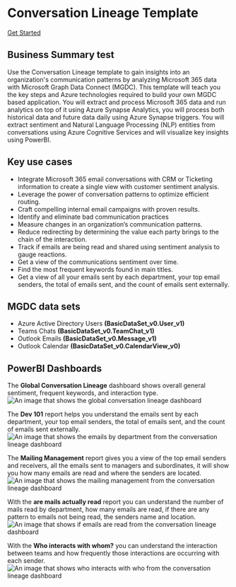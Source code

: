 # Conversation Lineage Template

[Get Started](https://github.com/microsoftgraph/dataconnect-solutions/tree/main/solutions/conversation-lineage)

## Business Summary test 
Use the Conversation Lineage template to gain insights into an organization's communication patterns by analyzing Microsoft 365 data with Microsoft Graph Data Connect (MGDC). 
This template will teach you the key steps and Azure technologies required to build your own MGDC based application. You will extract and process Microsoft 365 data and run analytics on top of it using Azure Synapse Analytics, you will process both historical data and future data daily using Azure Synapse triggers. You will extract sentiment and Natural Language Processing (NLP) entities from conversations using Azure Cognitive Services and will visualize key insights using PowerBI. 

## Key use cases 
- Integrate Microsoft 365 email conversations with CRM or Ticketing information to create a single view with customer sentiment analysis.  
- Leverage the power of conversation patterns to optimize efficient routing. 
- Craft compelling internal email campaigns with proven results.  
- Identify and eliminate bad communication practices
- Measure changes in an organization’s communication patterns. 
- Reduce redirecting by determining the value each party brings to the chain of the interaction. 
- Track if emails are being read and shared using sentiment analysis to gauge reactions. 
- Get a view of the communications sentiment over time.  
- Find the most frequent keywords found in main titles. 
- Get a view of all your emails sent by each department, your top email senders, the total of emails sent, and the count of emails sent externally. 

## MGDC data sets 
- Azure Active Directory Users **(BasicDataSet_v0.User_v1)** 
- Teams Chats **(BasicDataSet_v0.TeamChat_v1)** 
- Outlook Emails **(BasicDataSet_v0.Message_v1)** 
- Outlook Calendar **(BasicDataSet_v0.CalendarView_v0)** 

## PowerBI Dashboards 
The **Global Conversation Lineage** dashboard shows overall general sentiment, frequent keywords, and interaction type.
![An image that shows the global conversation lineage dashboard](images/data-connect-templates-conv-lineage.png)

The **Dev 101** report helps you understand the emails sent by each department, your top email senders, the total of emails sent, and the count of emails sent externally. 
![An image that shows the emails by department from the conversation lineage dashboard](images/data-connect-templates-dev101.png)
 
The **Mailing Management** report gives you a view of the top email senders and receivers, all the emails sent to managers and subordinates, it will show you how many emails are read and where the senders are located.  
![An image that shows the mailing management from the conversation lineage dashboard](images/data-connect-templates-mail-management.png)

With the **are mails actually read** report you can understand the number of mails read by department, how many emails are read, if there are any pattern to emails not being read, the senders name and location. 
![An image that shows if emails are read from the conversation lineage dashboard](images/data-connect-templates-mails-read.png)

With the **Who interacts with whom?** you can understand the interaction between teams and how frequently those interactions are occurring with each sender. 
![An image that shows who interacts with who from the conversation lineage dashboard](images/data-connect-templates-who-interacts.png)
